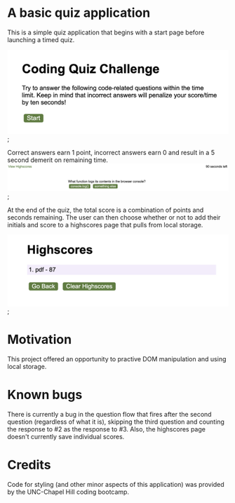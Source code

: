 # A basic quiz application
This is a simple quiz application that begins with a start page before launching a timed quiz. 

![](./assets/cqstartpage.png);

Correct answers earn 1 point, incorrect answers earn 0 and result in a 5 second demerit on remaining time. 
![](./assets/cqq1.png);


At the end of the quiz, the total score is a combination of points and seconds remaining. The user can then choose whether or not to add their initials and score to a highscores page that pulls from local storage. 

![](./assets/cqhs.png);

# Motivation
This project offered an opportunity to practive DOM manipulation and using local storage.

# Known bugs
There is currently a bug in the question flow that fires after the second question (regardless of what it is), skipping the third question and counting the response to #2 as the response to #3. Also, the highscores page doesn't currently save individual scores. 
 
# Credits
Code for styling (and other minor aspects of this application) was provided by the UNC-Chapel Hill coding bootcamp. 
